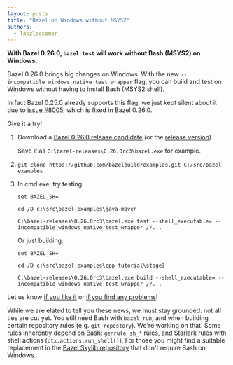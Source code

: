```yaml
---
layout: posts
title: "Bazel on Windows without MSYS2"
authors:
  - laszlocsomor
---
```


**With Bazel 0.26.0, <code>bazel&nbsp;test</code> will work without Bash (MSYS2) on Windows.**

Bazel 0.26.0 brings big changes on Windows. With the new
`--incompatible_windows_native_test_wrapper` flag, you can build and test on Windows without having
to install Bash (MSYS2 shell).

In fact Bazel 0.25.0 already supports this flag, we just kept silent about it due to
[issue #8005](https://github.com/bazelbuild/bazel/issues/8005), which is fixed in Bazel 0.26.0.

Give it a try!

1.  Download a [Bazel 0.26.0 release candidate](https://releases.bazel.build/0.26.0/rc3/index.html)
    (or the [release version](https://releases.bazel.build/0.26.0/release/index.html)).

    Save it as `C:\bazel-releases\0.26.0rc3\bazel.exe` for example.

1.  `git clone https://github.com/bazelbuild/examples.git C:/src/bazel-examples`

1.  In cmd.exe, try testing:

    ```
    set BAZEL_SH=

    cd /D c:\src\bazel-examples\java-maven

    C:\bazel-releases\0.26.0rc3\bazel.exe test --shell_executable= --incompatible_windows_native_test_wrapper //...
    ```

    Or just building:

    ```
    set BAZEL_SH=

    cd /D c:\src\bazel-examples\cpp-tutorial\stage3

    C:\bazel-releases\0.26.0rc3\bazel.exe build --shell_executable= --incompatible_windows_native_test_wrapper //...
    ```

Let us know [if you like it](mailto:bazel-discuss+windows@googlegroups.com) or
[if you find any problems](https://github.com/bazelbuild/bazel/issues/new)!

While we are elated to tell you these news, we must stay grounded: not all ties are cut yet.  You
still need Bash with <code>bazel&nbsp;run</code>, and when building certain repository rules (e.g.
`git_repostory`).  We're working on that. Some rules inherently depend on Bash: `genrule`, `sh_*`
rules, and Starlark rules with shell actions (`ctx.actions.run_shell()`). For those you might find
a suitable replacement in the
[Bazel Skylib repository](https://github.com/bazelbuild/bazel-skylib/tree/master/rules) that don't
require Bash on Windows. 
